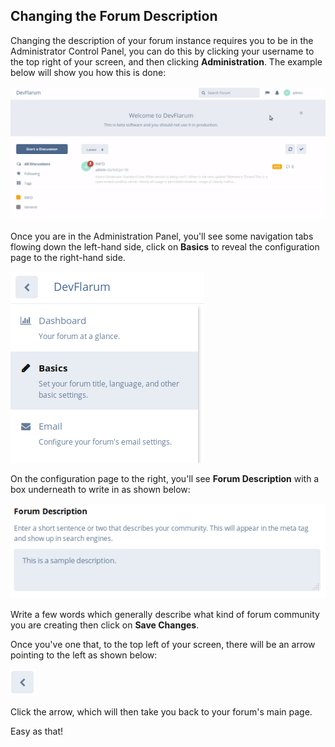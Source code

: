 ## Changing the Forum Description


Changing the description of your forum instance requires you to be in the Administrator Control Panel, you can do this by clicking your username to the top right of your screen, and then clicking **Administration**. The example below will show you how this is done:

![Administration Link Screenshot](687474703a2f2f692e696d6775722e636f6d2f575a315a6a78392e676966.gif)

Once you are in the Administration Panel, you'll see some navigation tabs flowing down the left-hand side, click on **Basics** to reveal the configuration page to the right-hand side.

![Basics Screenshot](687474703a2f2f692e696d6775722e636f6d2f5a4d6767745a472e706e67.png)

On the configuration page to the right, you'll see **Forum Description** with a box underneath to write in as shown below:

![SS - Forum Description](forum-description-sample.png)

Write a few words which generally describe what kind of forum community you are creating then click on **Save Changes**.

Once you've one that, to the top left of your screen, there will be an arrow pointing to the left as shown below:

![Arrow to Home](home-arrow.png)

Click the arrow, which will then take you back to your forum's main page.

Easy as that!
